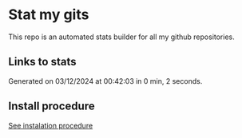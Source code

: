 # Stat my gits

This repo is an automated stats builder for all my github repositories.

## Links to stats


Generated on 03/12/2024 at 00:42:03 in 0 min, 2 seconds.

## Install procedure

[See instalation procedure](./src/install.md)
